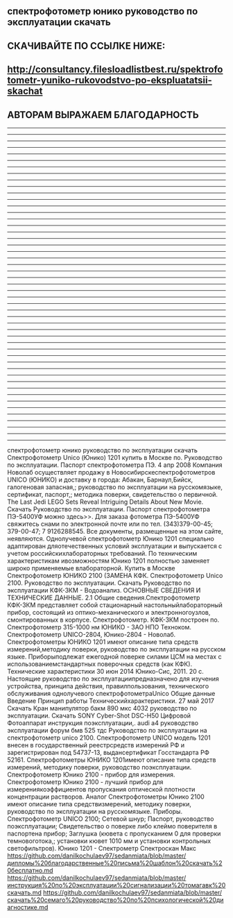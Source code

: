 спектрофотометр юнико руководство по эксплуатации скачать
--------------------------------------------------
СКАЧИВАЙТЕ ПО ССЫЛКЕ НИЖЕ:
--------------------------------------------------
http://consultancy.filesloadlistbest.ru/spektrofotometr-yuniko-rukovodstvo-po-ekspluatatsii-skachat
--------------------------------------------------
АВТОРАМ ВЫРАЖАЕМ БЛАГОДАРНОСТЬ
--------------------------------------------------
--------------------------------------------------
--------------------------------------------------
--------------------------------------------------
--------------------------------------------------
--------------------------------------------------
--------------------------------------------------
--------------------------------------------------
--------------------------------------------------
--------------------------------------------------
--------------------------------------------------
--------------------------------------------------
--------------------------------------------------
--------------------------------------------------
--------------------------------------------------
--------------------------------------------------
--------------------------------------------------
--------------------------------------------------
--------------------------------------------------
--------------------------------------------------
--------------------------------------------------
--------------------------------------------------
--------------------------------------------------
--------------------------------------------------
--------------------------------------------------
--------------------------------------------------
--------------------------------------------------
--------------------------------------------------
--------------------------------------------------
--------------------------------------------------
--------------------------------------------------
--------------------------------------------------
--------------------------------------------------
--------------------------------------------------
--------------------------------------------------
--------------------------------------------------
--------------------------------------------------
--------------------------------------------------
--------------------------------------------------
--------------------------------------------------
--------------------------------------------------
--------------------------------------------------
--------------------------------------------------
--------------------------------------------------
--------------------------------------------------
--------------------------------------------------
--------------------------------------------------
--------------------------------------------------
--------------------------------------------------
--------------------------------------------------
спектрофотометр юнико руководство по эксплуатации скачать Спектрофотометр Unico (Юнико) 1201  купить в Москве по. Руководство по эксплуатации. Паспорт спектрофотометра ПЭ. 4 апр 2008  Компания Новолаб осуществляет продажу в Новосибирскеспектрофотометров UNICO (ЮНИКО) и доставку в города: Абакан, Барнаул,Бийск,  галогеновая запасная,; руководство по эксплуатации на русскомязыке, сертификат, паспорт,; методика поверки, свидетельство о первичной. The Last Jedi LEGO Sets Reveal Intriguing Details About New Movie. Скачать Руководство по эксплуатации. Паспорт спектрофотометра ПЭ-5400УФ можно здесь>>. Для заказа фотометра ПЭ-5400УФ свяжитесь снами по электронной почте  или по тел. (343)379-00-45; 379-00-47; 7 9126288545.  Все документы, размещенные на этом сайте, неявляются. Однолучевой спектрофотометр Юнико 1201 специально адаптирован дляотечественных условий эксплуатации и выпускается с учетом российскихлабораторных требований. По техническим характеристикам ивозможностям Юнико 1201 полностью заменяет широко применяемые влабораторной. Купить в Москве Спектрофотометр ЮНИКО 2100 (ЗАМЕНА КФК. Спектрофотометр Unico 2100. Руководство по эксплуатации. Скачать Руководство по эксплуатации КФК-3КМ - Водоанализ. ОСНОВНЫЕ СВЕДЕНИЯ И ТЕХНИЧЕСКИЕ ДАННЫЕ. 2.1 Общие сведения.Спектрофотометр КФК-3КМ представляет собой стационарный настольныйлабораторный прибор, состоящий из оптико-механического и электронногоузлов, смонтированных в корпусе. Спектрофотометр. КФК-3КМ построен по. Спектрофотометр 315-1000 нм ЮНИКО  - ЗАО НПО Техноком. Спектрофотометр UNICO-2804, Юнико-2804 - Новолаб. Спектрофотометры ЮНИКО 1201 имеют описание типа средств измерений,методику поверки, руководство по эксплуатации на русском языке. Приборыподлежат ежегодной поверке силами ЦСМ на местах с использованиемстандартных поверочных средств (как КФК). Технические характеристики
30 июн 2014  Юнико-Сис, 2011. 20 с. Настоящие руководство по эксплуатациипредназначено для изучения устройства, принципа действия, правилпользования, технического обслуживания однолучевого спектрофотометраUnico Общие данные Введение Принцип работы Техническийхарактеристики. 27 май 2017  Скачать Кран манипулятор бакм 890 мкс 4032 руководство по эксплуатации. Скачать SONY Cyber-Shot DSC-H50 Цифровой Фотоаппарат инструкция поэксплуатации,. audi a4 руководство эксплуатации форум бмв 525 тдс Руководство по эксплуатации на спектрофотометр unico 2100. Спектрофотометр UNICO модель 1201 внесен в государственный реестрсредств измерений РФ и зарегистрирован под  54737-13, выдансертификат Госстандарта РФ  52161. Спектрофотометры ЮНИКО 1201имеют описание типа средств измерений, методику поверки, руководство поэксплуатации. Спектрофотометр Юнико 2100 - прибор для измерения. Спектрофотометр Юнико 2100 - лучший прибор для измерениякоэффициентов пропускания оптической плотности концентрации растворов. Аналог  Спектрофотометры Юнико 2100 имеют описание типа средствизмерений, методику поверки, руководство по эксплуатации на русскомязыке. Приборы. Спектрофотометр UNICO 2100; Сетевой шнур; Паспорт, руководство поэксплуатации; Свидетельство о поверке либо клеймо поверителя в паспортена прибор; Заглушка (кювета с пропусканием 0 для проверки темновоготока,; установки кювет 1010 мм и установки контрольных светофильтров). Юнико 1201 - Спектрометр Спектроскан Макс
https://github.com/danilkochulaev97/sedanmiata/blob/master/дипломы%20благодарственные%20письма%20шаблон%20скачать%20бесплатно.md
https://github.com/danilkochulaev97/sedanmiata/blob/master/инструкция%20по%20эксплуатации%20сигнализации%20томагавк%20скачать.md
https://github.com/danilkochulaev97/sedanmiata/blob/master/скачать%20семаго%20руководство%20по%20психологической%20диагностике.md